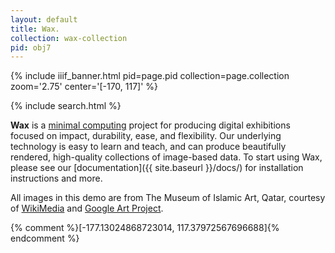 ```yaml
---
layout: default
title: Wax.
collection: wax-collection
pid: obj7
---
```

{% include iiif_banner.html pid=page.pid collection=page.collection zoom='2.75' center='[-170, 117]' %}

{% include search.html %}

__Wax__ is a [minimal computing](http://go-dh.github.io/mincomp/) project for producing digital exhibitions focused on impact, durability, ease, and flexibility. Our underlying technology is easy to learn and teach, and can produce beautifully rendered, high-quality collections of image-based data. To start using Wax, please see our [documentation]({{ site.baseurl }}/docs/) for installation instructions and more.

All images in this demo are from The Museum of Islamic Art, Qatar, courtesy of [WikiMedia](https://commons.wikimedia.org/wiki/Category:Google_Art_Project_works_in_The_Museum_of_Islamic_Art,_Qatar) and [Google Art Project](https://www.google.com/culturalinstitute/about/artproject/).

{% comment %}[-177.13024868723014, 117.37972567696688]{% endcomment %}
